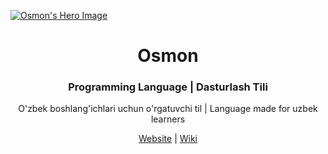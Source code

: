 <a href="https://osmon.dev"><img src=".github/ASSETS/Banner.png" alt="Osmon's Hero Image"></a>

<p align="center"><h1 align="center">Osmon</h1></p>

<p align="center"><h3 align="center">Programming Language | Dasturlash Tili</h3></p>

<p align="center">O'zbek boshlang'ichlari uchun o'rgatuvchi til | Language made for uzbek learners</p>

<p align="center"><a href="https://osmon.dev">Website</a> | <a href="https://wiki.osmon.dev">Wiki</a></p>
